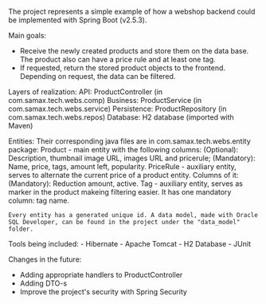 The project represents a simple example of how a webshop backend could be implemented with Spring Boot (v2.5.3).

Main goals:
- Receive the newly created products and store them on the data base. The product also can have a price rule and at least one tag.
- If requested, return the stored product objects to the frontend. Depending on request, the data can be filtered.

Layers of realization:
	API: ProductController (in com.samax.tech.webs.comp)
	Business: ProductService (in com.samax.tech.webs.service)
	Persistence: ProductRepository (in com.samax.tech.webs.repos)
	Database: H2 database (imported with Maven)

Entities:
	Their corresponding java files are in com.samax.tech.webs.entity package:
	Product - main entity with the following columns: (Optional): Description, thumbnail image URL, images URL and pricerule;
							  (Mandatory): Name, price, tags, amount left, popularity.
	PriceRule - auxiliary entity, serves to alternate the current price of a product entity.
		    Columns of it: (Mandatory): Reduction amount, active.
	Tag - auxiliary entity, serves as marker in the product makeing filtering easier.
	      It has one mandatory column: tag name.

	Every entity has a generated unique id. A data model, made with Oracle SQL Developer, can be found in the project under the "data_model" folder.

Tools being included:
	- Hibernate
	- Apache Tomcat
	- H2 Database
	- JUnit

Changes in the future:
- Adding appropriate handlers to ProductController
- Adding DTO-s
- Improve the project's security with Spring Security